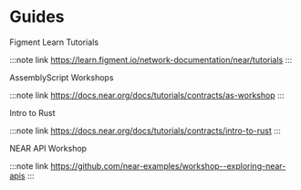 # Guides

Figment Learn Tutorials

:::note link
https://learn.figment.io/network-documentation/near/tutorials
:::

AssemblyScript Workshops

:::note link
https://docs.near.org/docs/tutorials/contracts/as-workshop
:::

Intro to Rust

:::note link
https://docs.near.org/docs/tutorials/contracts/intro-to-rust
:::

NEAR API Workshop

:::note link
https://github.com/near-examples/workshop--exploring-near-apis
:::
